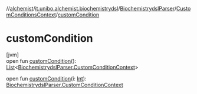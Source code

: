 //[alchemist](../../../../index.md)/[it.unibo.alchemist.biochemistrydsl](../../index.md)/[BiochemistrydslParser](../index.md)/[CustomConditionsContext](index.md)/[customCondition](custom-condition.md)

# customCondition

[jvm]\
open fun [customCondition](custom-condition.md)(): [List](https://docs.oracle.com/javase/8/docs/api/java/util/List.html)<[BiochemistrydslParser.CustomConditionContext](../-custom-condition-context/index.md)>

open fun [customCondition](custom-condition.md)(i: [Int](https://kotlinlang.org/api/latest/jvm/stdlib/kotlin/-int/index.html)): [BiochemistrydslParser.CustomConditionContext](../-custom-condition-context/index.md)

